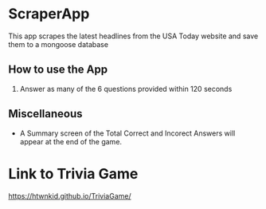 # ScraperApp
This app scrapes the latest headlines from the USA Today website and save them to a mongoose database

## How to use the App

1. Answer as many of the 6 questions provided within 120 seconds  
 

## Miscellaneous

* A Summary screen of the Total Correct and Incorect Answers will appear at the end of the game.


# Link to Trivia Game

 https://htwnkid.github.io/TriviaGame/




